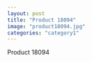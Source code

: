 ```yaml
---
layout: post
title: "Product 18094"
image: "product18094.jpg"
categories: "category1"
---
```

Product 18094
